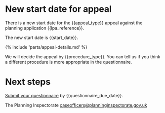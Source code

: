 # New start date for appeal

There is a new start date for the {{appeal_type}} appeal against the planning application {{lpa_reference}}.

The new start date is {{start_date}}.

{% include 'parts/appeal-details.md' %}

We will decide the appeal by {{procedure_type}}. You can tell us if you think a different procedure is more appropriate in the questionnaire.

# Next steps

[Submit your questionnaire](https://appeal-planning-decision.service.gov.uk/manage-appeals/your-email-address) by {{questionnaire_due_date}}.

The Planning Inspectorate
caseofficers@planninginspectorate.gov.uk
